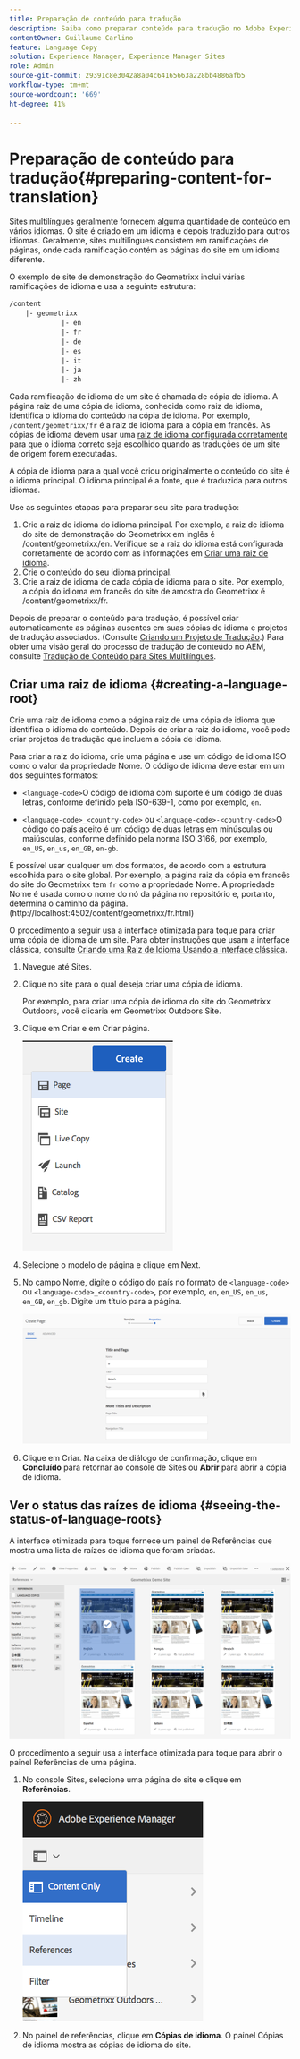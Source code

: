 ```yaml
---
title: Preparação de conteúdo para tradução
description: Saiba como preparar conteúdo para tradução no Adobe Experience Manager.
contentOwner: Guillaume Carlino
feature: Language Copy
solution: Experience Manager, Experience Manager Sites
role: Admin
source-git-commit: 29391c8e3042a8a04c64165663a228bb4886afb5
workflow-type: tm+mt
source-wordcount: '669'
ht-degree: 41%

---
```


# Preparação de conteúdo para tradução{#preparing-content-for-translation}

Sites multilíngues geralmente fornecem alguma quantidade de conteúdo em vários idiomas. O site é criado em um idioma e depois traduzido para outros idiomas. Geralmente, sites multilíngues consistem em ramificações de páginas, onde cada ramificação contém as páginas do site em um idioma diferente.

O exemplo de site de demonstração do Geometrixx inclui várias ramificações de idioma e usa a seguinte estrutura:

```xml
/content
    |- geometrixx
             |- en
             |- fr
             |- de
             |- es
             |- it
             |- ja
             |- zh
```

Cada ramificação de idioma de um site é chamada de cópia de idioma. A página raiz de uma cópia de idioma, conhecida como raiz de idioma, identifica o idioma do conteúdo na cópia de idioma. Por exemplo, `/content/geometrixx/fr` é a raiz de idioma para a cópia em francês. As cópias de idioma devem usar uma [raiz de idioma configurada corretamente](/help/sites-administering/tc-prep.md#creating-a-language-root) para que o idioma correto seja escolhido quando as traduções de um site de origem forem executadas.

A cópia de idioma para a qual você criou originalmente o conteúdo do site é o idioma principal. O idioma principal é a fonte, que é traduzida para outros idiomas.

Use as seguintes etapas para preparar seu site para tradução:

1. Crie a raiz de idioma do idioma principal. Por exemplo, a raiz de idioma do site de demonstração do Geometrixx em inglês é /content/geometrixx/en. Verifique se a raiz do idioma está configurada corretamente de acordo com as informações em [Criar uma raiz de idioma](/help/sites-administering/tc-prep.md#creating-a-language-root).
1. Crie o conteúdo do seu idioma principal.
1. Crie a raiz de idioma de cada cópia de idioma para o site. Por exemplo, a cópia do idioma em francês do site de amostra do Geometrixx é /content/geometrixx/fr.

Depois de preparar o conteúdo para tradução, é possível criar automaticamente as páginas ausentes em suas cópias de idioma e projetos de tradução associados. (Consulte [Criando um Projeto de Tradução](/help/sites-administering/tc-manage.md).) Para obter uma visão geral do processo de tradução de conteúdo no AEM, consulte [Tradução de Conteúdo para Sites Multilíngues](/help/sites-administering/translation.md).

## Criar uma raiz de idioma {#creating-a-language-root}

Crie uma raiz de idioma como a página raiz de uma cópia de idioma que identifica o idioma do conteúdo. Depois de criar a raiz do idioma, você pode criar projetos de tradução que incluem a cópia de idioma.

Para criar a raiz do idioma, crie uma página e use um código de idioma ISO como o valor da propriedade Nome. O código de idioma deve estar em um dos seguintes formatos:

* `<language-code>`O código de idioma com suporte é um código de duas letras, conforme definido pela ISO-639-1, como por exemplo, `en`.

* `<language-code>_<country-code>` ou `<language-code>-<country-code>`O código do país aceito é um código de duas letras em minúsculas ou maiúsculas, conforme definido pela norma ISO 3166, por exemplo, `en_US`, `en_us`, `en_GB`, `en-gb`.

É possível usar qualquer um dos formatos, de acordo com a estrutura escolhida para o site global.  Por exemplo, a página raiz da cópia em francês do site do Geometrixx tem `fr` como a propriedade Nome. A propriedade Nome é usada como o nome do nó da página no repositório e, portanto, determina o caminho da página. (http://localhost:4502/content/geometrixx/fr.html)

O procedimento a seguir usa a interface otimizada para toque para criar uma cópia de idioma de um site. Para obter instruções que usam a interface clássica, consulte [Criando uma Raiz de Idioma Usando a interface clássica](/help/sites-administering/tc-lroot-classic.md).

1. Navegue até Sites.
1. Clique no site para o qual deseja criar uma cópia de idioma.

   Por exemplo, para criar uma cópia de idioma do site do Geometrixx Outdoors, você clicaria em Geometrixx Outdoors Site.

1. Clique em Criar e em Criar página.

   ![chlimage_1-21](assets/chlimage_1-21a.png)

1. Selecione o modelo de página e clique em Next.
1. No campo Nome, digite o código do país no formato de `<language-code>` ou `<language-code>_<country-code>`, por exemplo, `en`, `en_US`, `en_us`, `en_GB`, `en_gb`. Digite um título para a página.

   ![chlimage_1-22](assets/chlimage_1-22a.png)

1. Clique em Criar. Na caixa de diálogo de confirmação, clique em **Concluído** para retornar ao console de Sites ou **Abrir** para abrir a cópia de idioma.

## Ver o status das raízes de idioma {#seeing-the-status-of-language-roots}

A interface otimizada para toque fornece um painel de Referências que mostra uma lista de raízes de idioma que foram criadas.

![chlimage_1-23](assets/chlimage_1-23a.png)

O procedimento a seguir usa a interface otimizada para toque para abrir o painel Referências de uma página.

1. No console Sites, selecione uma página do site e clique em **Referências**.

   ![chlimage_1-24](assets/chlimage_1-24a.png)

1. No painel de referências, clique em **Cópias de idioma**. O painel Cópias de idioma mostra as cópias de idioma do site.
